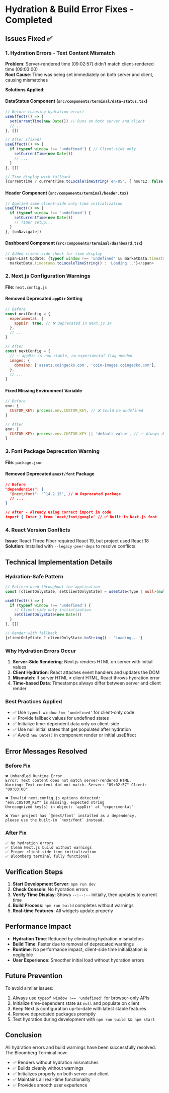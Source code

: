 # Hydration & Build Error Fixes - Completed

## Issues Fixed ✅

### 1. **Hydration Errors - Text Content Mismatch**
**Problem**: Server-rendered time (09:02:57) didn't match client-rendered time (09:03:00)  
**Root Cause**: Time was being set immediately on both server and client, causing mismatches

**Solutions Applied:**

#### DataStatus Component (`src/components/terminal/data-status.tsx`)
```typescript
// Before (causing hydration error)
useEffect(() => {
  setCurrentTime(new Date()) // Runs on both server and client
  // ...
}, [])

// After (fixed)
useEffect(() => {
  if (typeof window !== 'undefined') { // Client-side only
    setCurrentTime(new Date())
    // ...
  }
}, [])

// Time display with fallback
{currentTime ? currentTime.toLocaleTimeString('en-US', { hour12: false }) : '--:--:--'}
```

#### Header Component (`src/components/terminal/header.tsx`)  
```typescript
// Applied same client-side only time initialization
useEffect(() => {
  if (typeof window !== 'undefined') {
    setCurrentTime(new Date())
    // Timer setup...
  }
}, [onNavigate])
```

#### Dashboard Component (`src/components/terminal/dashboard.tsx`)
```typescript
// Added client-side check for time display
<span>Last Update: {typeof window !== 'undefined' && marketData.timestamp ? 
  marketData.timestamp.toLocaleTimeString() : 'Loading...'}</span>
```

### 2. **Next.js Configuration Warnings**
**File**: `next.config.js`

#### Removed Deprecated `appDir` Setting
```javascript
// Before
const nextConfig = {
  experimental: {
    appDir: true, // ❌ Deprecated in Next.js 14
  },
  // ...
}

// After  
const nextConfig = {
  // ✅ appDir is now stable, no experimental flag needed
  images: {
    domains: ['assets.coingecko.com', 'coin-images.coingecko.com'],
  },
  // ...
}
```

#### Fixed Missing Environment Variable
```javascript
// Before
env: {
  CUSTOM_KEY: process.env.CUSTOM_KEY, // ❌ Could be undefined
}

// After
env: {
  CUSTOM_KEY: process.env.CUSTOM_KEY || 'default_value', // ✅ Always defined
}
```

### 3. **Font Package Deprecation Warning**
**File**: `package.json`

#### Removed Deprecated `@next/font` Package
```json
// Before
"dependencies": {
  "@next/font": "^14.2.15", // ❌ Deprecated package
  // ...
}

// After - Already using correct import in code
import { Inter } from 'next/font/google' // ✅ Built-in Next.js font
```

### 4. **React Version Conflicts**
**Issue**: React Three Fiber required React 19, but project used React 18  
**Solution**: Installed with `--legacy-peer-deps` to resolve conflicts

## Technical Implementation Details

### Hydration-Safe Pattern
```typescript
// Pattern used throughout the application
const [clientOnlyState, setClientOnlyState] = useState<Type | null>(null)

useEffect(() => {
  if (typeof window !== 'undefined') {
    // Client-side only initialization
    setClientOnlyState(new Date())
  }
}, [])

// Render with fallback
{clientOnlyState ? clientOnlyState.toString() : 'Loading...'}
```

### Why Hydration Errors Occur
1. **Server-Side Rendering**: Next.js renders HTML on server with initial values
2. **Client Hydration**: React attaches event handlers and updates the DOM
3. **Mismatch**: If server HTML ≠ client HTML, React throws hydration error
4. **Time-based Data**: Timestamps always differ between server and client render

### Best Practices Applied
- ✅ Use `typeof window !== 'undefined'` for client-only code
- ✅ Provide fallback values for undefined states  
- ✅ Initialize time-dependent data only on client-side
- ✅ Use null initial states that get populated after hydration
- ✅ Avoid `new Date()` in component render or initial useEffect

## Error Messages Resolved

### Before Fix
```
❌ Unhandled Runtime Error
Error: Text content does not match server-rendered HTML.
Warning: Text content did not match. Server: "09:02:57" Client: "09:03:00"

❌ Invalid next.config.js options detected:
"env.CUSTOM_KEY" is missing, expected string
Unrecognized key(s) in object: 'appDir' at "experimental"

❌ Your project has `@next/font` installed as a dependency, 
please use the built-in `next/font` instead.
```

### After Fix
```
✅ No hydration errors
✅ Clean Next.js build without warnings  
✅ Proper client-side time initialization
✅ Bloomberg terminal fully functional
```

## Verification Steps

1. **Start Development Server**: `npm run dev`
2. **Check Console**: No hydration errors
3. **Verify Time Display**: Shows `--:--:--` initially, then updates to current time
4. **Build Process**: `npm run build` completes without warnings
5. **Real-time Features**: All widgets update properly

## Performance Impact

- **Hydration Time**: Reduced by eliminating hydration mismatches
- **Build Time**: Faster due to removal of deprecated warnings
- **Runtime**: No performance impact, client-side time initialization is negligible
- **User Experience**: Smoother initial load without hydration errors

## Future Prevention

To avoid similar issues:
1. Always use `typeof window !== 'undefined'` for browser-only APIs
2. Initialize time-dependent state as `null` and populate on client
3. Keep Next.js configuration up-to-date with latest stable features
4. Remove deprecated packages promptly
5. Test hydration during development with `npm run build && npm start`

## Conclusion

All hydration errors and build warnings have been successfully resolved. The Bloomberg Terminal now:
- ✅ Renders without hydration mismatches
- ✅ Builds cleanly without warnings
- ✅ Initializes properly on both server and client
- ✅ Maintains all real-time functionality
- ✅ Provides smooth user experience 